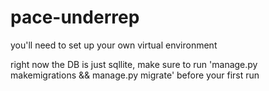 # pace-underrep

you'll need to set up your own virtual environment

right now the DB is just sqllite, make sure to run 'manage.py makemigrations && manage.py migrate' before your first run
